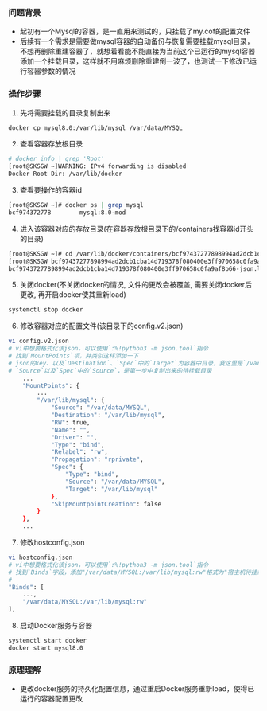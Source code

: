 ### 问题背景

- 起初有一个Mysql的容器，是一直用来测试的，只挂载了my.cof的配置文件
- 后续有一个需求是需要做mysql容器的自动备份与恢复需要挂载mysql目录，不想再删除重建容器了，就想着看能不能直接为当前这个已运行的mysql容器添加一个挂载目录，这样就不用麻烦删除重建倒一波了，也测试一下修改已运行容器参数的情况

### 操作步骤

1. 先将需要挂载的目录复制出来

```sh
docker cp mysql8.0:/var/lib/mysql /var/data/MYSQL
```

2. 查看容器存放根目录

```sh
# docker info | grep 'Root'
[root@SKSGW ~]WARNING: IPv4 forwarding is disabled
Docker Root Dir: /var/lib/docker
```

3. 查看要操作的容器id

```sh
[root@SKSGW ~]# docker ps | grep mysql
bcf974372778        mysql:8.0-mod                                             "docker-entrypoint.s…"   3 weeks ago         Up 19 minutes                           mysql8.0
```

4. 进入该容器对应的存放目录(在容器存放根目录下的/containers找容器id开头的目录)

```sh
[root@SKSGW ~]# cd /var/lib/docker/containers/bcf97437277898994ad2dcb1cba14d719378f080400e3ff970658c0fa9af8b66/
[root@SKSGW bcf97437277898994ad2dcb1cba14d719378f080400e3ff970658c0fa9af8b66]# ls
bcf97437277898994ad2dcb1cba14d719378f080400e3ff970658c0fa9af8b66-json.log  checkpoints  config.v2.json  hostconfig.json  hostname  hosts  mounts  resolv.conf
```

5. 关闭docker(不关闭docker的情况, 文件的更改会被覆盖, 需要关闭docker后更改, 再开启docker使其重新load)

```sh
systemctl stop docker
```

6. 修改容器对应的配置文件(该目录下的config.v2.json)

```sh
vi config.v2.json
# vi中想要格式化该json，可以使用`:%!python3 -m json.tool`指令
# 找到`MountPoints`项，并类似这样添加一下
# json的key、以及`Destination`、`Spec`中的`Target`为容器中目录，我这里是`/var/lib/mysql`
# `Source`以及`Spec`中的`Source`，是第一步中复制出来的待挂载目录
    ...
    "MountPoints": {
        ...
        "/var/lib/mysql": {
            "Source": "/var/data/MYSQL",
            "Destination": "/var/lib/mysql",
            "RW": true,
            "Name": "",
            "Driver": "",
            "Type": "bind",
            "Relabel": "rw",
            "Propagation": "rprivate",
            "Spec": {
                "Type": "bind",
                "Source": "/var/data/MYSQL",
                "Target": "/var/lib/mysql"
            },
            "SkipMountpointCreation": false
        }
    },
    ...

```

7. 修改hostconfig.json

```sh
vi hostconfig.json
# vi中想要格式化该json，可以使用`:%!python3 -m json.tool`指令
# 找到`Binds`字段，添加"/var/data/MYSQL:/var/lib/mysql:rw"格式为"宿主机待挂载目录:容器待挂载目录:挂载模式(一般为rw可读可写)"，前面如果还有挂载的话记得加逗号
# 
"Binds": [
    ...,
    "/var/data/MYSQL:/var/lib/mysql:rw"
],
```

8. 启动Docker服务与容器

```sh
systemctl start docker
docker start mysql8.0
```

### 原理理解

- 更改docker服务的持久化配置信息，通过重启Docker服务重新load，使得已运行的容器配置更改
